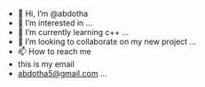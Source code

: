 - 👋 Hi, I’m @abdotha
- 👀 I’m interested in ...
- 🌱 I’m currently learning c++ ...
- 💞️ I’m looking to collaborate on my new project ...
- 📫 How to reach me 
- this is my email
- abdotha5@gmail.com  ...

<!---
abdotha/abdotha is a ✨ special ✨ repository because its `README.md` (this file) appears on your GitHub profile.
You can click the Preview link to take a look at your changes.
--->
